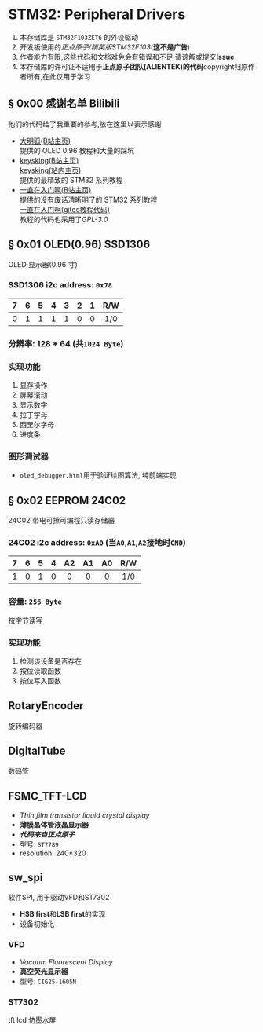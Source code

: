 # STM32: Peripheral Drivers

1. 本存储库是 `STM32F103ZET6` 的外设驱动
2. 开发板使用的*正点原子/精英版STM32F103*(**这不是广告**)
3. 作者能力有限,这些代码和文档难免会有错误和不足,请谅解或提交**Issue**
4. 本存储库的许可证不适用于**正点原子团队(ALIENTEK)的代码**copyright归原作者所有,在此仅用于学习

## § 0x00 感谢名单 Bilibili

他们的代码给了我重要的参考,放在这里以表示感谢

- [大明狐(B站主页)](https://space.bilibili.com/3162360)<br>
    提供的 OLED 0.96 教程和大量的踩坑
- [keysking(B站主页)](https://space.bilibili.com/6100925)<br>
    [keysking(站内主页)](https://github.com/keysking)<br>
    提供的最精致的 STM32 系列教程
- [一直在入门啊(B站主页)](https://space.bilibili.com/2044983862)<br>
    提供的没有废话清晰明了的 STM32 系列教程<br>
    [一直在入门啊(gitee教程代码)](https://gitee.com/siyu233/Stm32Code_1)<br>
    教程的代码也采用了*GPL-3.0*

## § 0x01 OLED(0.96) SSD1306

OLED 显示器(0.96 寸)

### SSD1306 i2c address: `0x78`

|   7   |   6   |   5   |   4   |   3   |   2   |   1   |  R/W  |
| :---: | :---: | :---: | :---: | :---: | :---: | :---: | :---: |
|   0   |   1   |   1   |   1   |   1   |   0   |   0   |  1/0  |

### 分辨率: 128 * 64 (共`1024 Byte`)

### 实现功能

1. 显存操作
2. 屏幕滚动
3. 显示数字
4. 拉丁字母
5. 西里尔字母
6. 进度条

### 图形调试器

- `oled_debugger.html`用于验证绘图算法, 纯前端实现

## § 0x02 EEPROM 24C02

24C02 带电可擦可编程只读存储器

### 24C02 i2c address: `0xA0` (当`A0`,`A1`,`A2`接地时`GND`)

|   7   |   6   |   5   |   4   |  A2   |  A1   |  A0   |  R/W  |
| :---: | :---: | :---: | :---: | :---: | :---: | :---: | :---: |
|   1   |   0   |   1   |   0   |   0   |   0   |   0   |  1/0  |

### 容量: `256 Byte`

按字节读写

### 实现功能

1. 检测该设备是否存在
2. 按位读取函数
3. 按位写入函数

## RotaryEncoder

旋转编码器

## DigitalTube

数码管

## FSMC_TFT-LCD

- *Thin film transistor liquid crystal display*
- **薄膜晶体管液晶显示器**
- ***代码来自正点原子***
- 型号: `ST7789`
- resolution: 240*320

## sw_spi

软件SPI, 用于驱动VFD和ST7302

- **HSB first**和**LSB first**的实现
- 设备初始化

### VFD

- *Vacuum Fluorescent Display*
- **真空荧光显示器**
- 型号: `CIG25-1605N`

### ST7302

tft lcd 仿墨水屏
